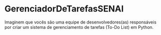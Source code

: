 # GerenciadorDeTarefasSENAI
Imaginem que vocês são uma equipe de desenvolvedores(as) responsáveis por criar um sistema de gerenciamento de tarefas (To-Do List) em Python.
